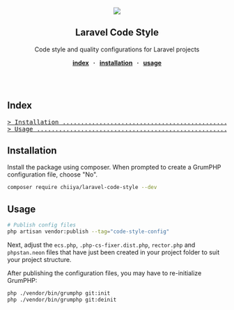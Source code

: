 <br />
<div align="center">
  <p align="center">
    <a href="https://php.net/" target="_blank"><img src="https://img.shields.io/badge/php-%3E%3D%208.1-8892BF.svg"></a>
  </p>

  <strong>
    <h2 align="center">Laravel Code Style</h2>
  </strong>

  <p align="center">
    Code style and quality configurations for Laravel projects
  </p>

  <p align="center">
    <strong>
    <a href="#index">index</a>
    &nbsp; &middot; &nbsp;
    <a href="#installation">installation</a>
    &nbsp; &middot; &nbsp;
    <a href="#usage">usage</a>
    </strong>
  </p>

  <br>
</div>
<br />

## Index

<pre>
<a href="#installation"
>> Installation ..................................................................... </a>
<a href="#usage"
>> Usage ............................................................................ </a>
</pre>

## Installation

Install the package using composer. When prompted to create a GrumPHP configuration file, choose "No".

```bash
composer require chiiya/laravel-code-style --dev
```

## Usage

```bash
# Publish config files
php artisan vendor:publish --tag="code-style-config"
```

Next, adjust the `ecs.php`, `.php-cs-fixer.dist.php`, `rector.php` and `phpstan.neon` files 
that have just been created in your project folder to suit your project structure.

After publishing the configuration files, you may have to re-initialize GrumPHP:

```bash
php ./vendor/bin/grumphp git:init
php ./vendor/bin/grumphp git:deinit
```
